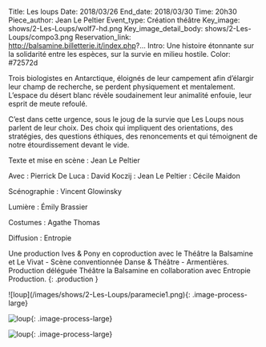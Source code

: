 Title: Les loups
Date: 2018/03/26
End_date: 2018/03/30
Time: 20h30
Piece_author: Jean Le Peltier
Event_type: Création théâtre
Key_image: shows/2-Les-Loups/wolf7-hd.png
Key_image_detail_body: shows/2-Les-Loups/compo3.png
Reservation_link: http://balsamine.billetterie.it/index.php?...
Intro: Une histoire étonnante sur la solidarité entre les espèces, sur la survie en milieu hostile.
Color: #72572d


Trois biologistes en Antarctique, éloignés de leur campement afin d’élargir leur champ de recherche, se perdent physiquement et mentalement. L’espace du désert blanc révèle soudainement leur animalité enfouie, leur esprit de meute refoulé.

C’est dans cette urgence, sous le joug de la survie que Les Loups nous parlent de leur choix. Des choix qui impliquent des orientations, des stratégies, des questions éthiques, des renoncements et qui témoignent de notre étourdissement devant le vide.


Texte et mise en scène
:   Jean Le Peltier

Avec
:   Pierrick De Luca
:   David Koczij
:   Jean Le Peltier
:   Cécile Maidon

Scénographie
:   Vincent Glowinsky

Lumière
:   Émily Brassier

Costumes
:   Agathe Thomas

Diffusion
:   Entropie

Une production Ives &amp; Pony en coproduction avec le Théâtre la Balsamine et Le Vivat - Scène conventionnée Danse & Théâtre - Armentières.
Production déléguée Théâtre la Balsamine en collaboration avec Entropie Production.
{: .production }

<div class="galerie" markdown=true>
![loup](/images/shows/2-Les-Loups/paramecie1.png){: .image-process-large}

![loup](/images/shows/2-Les-Loups/compo4.png){: .image-process-large}

![loup](/images/shows/2-Les-Loups/tex_0_transparent.png){: .image-process-large}
</div>
